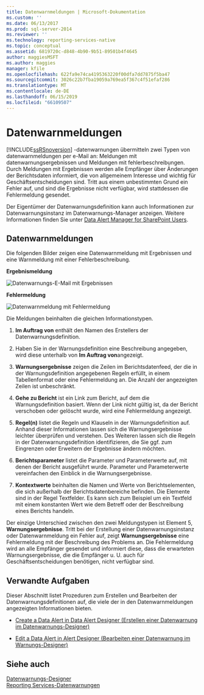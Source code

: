 ```yaml
---
title: Datenwarnmeldungen | Microsoft-Dokumentation
ms.custom: ''
ms.date: 06/13/2017
ms.prod: sql-server-2014
ms.reviewer: ''
ms.technology: reporting-services-native
ms.topic: conceptual
ms.assetid: 6819720c-d848-4b90-9b51-89501b4f4645
author: maggiesMSFT
ms.author: maggies
manager: kfile
ms.openlocfilehash: 622fa9e74ca4195363220f00dfa7dd7875f5ba47
ms.sourcegitcommit: 3026c22b7fba19059a769ea5f367c4f51efaf286
ms.translationtype: MT
ms.contentlocale: de-DE
ms.lasthandoff: 06/15/2019
ms.locfileid: "66109507"
---
```

# <a name="data-alert-messages"></a>Datenwarnmeldungen
  [!INCLUDE[ssRSnoversion](../includes/ssrsnoversion-md.md)] -datenwarnungen übermitteln zwei Typen von datenwarnmeldungen per e-Mail an: Meldungen mit datenwarnungsergebnissen und Meldungen mit fehlerbeschreibungen. Durch Meldungen mit Ergebnissen werden alle Empfänger über Änderungen der Berichtsdaten informiert, die von allgemeinem Interesse und wichtig für Geschäftsentscheidungen sind. Tritt aus einem unbestimmten Grund ein Fehler auf, und sind die Ergebnisse nicht verfügbar, wird stattdessen die Fehlermeldung gesendet.  
  
 Der Eigentümer der Datenwarnungsdefinition kann auch Informationen zur Datenwarnungsinstanz im Datenwarnungs-Manager anzeigen. Weitere Informationen finden Sie unter [Data Alert Manager for SharePoint Users](../../2014/reporting-services/data-alert-manager-for-sharepoint-users.md).  
  
##  <a name="DataAlertMessages"></a> Datenwarnmeldungen  
 Die folgenden Bilder zeigen eine Datenwarnmeldung mit Ergebnissen und eine Warnmeldung mit einer Fehlerbeschreibung.  
  
 **Ergebnismeldung**  
  
 ![Datenwarnungs-E-Mail mit Ergebnissen](media/rs-alertmessageresults.gif "Data alert e-mail message with results")  
  
 **Fehlermeldung**  
  
 ![Datenwarnmeldung mit Fehlermeldung](media/rs-alertmessageerrror.gif "Data alert message with error message")  
  
 Die Meldungen beinhalten die gleichen Informationstypen.  
  
1.  **Im Auftrag von** enthält den Namen des Erstellers der Datenwarnungsdefinition.  
  
2.  Haben Sie in der Warnungsdefinition eine Beschreibung angegeben, wird diese unterhalb von **Im Auftrag von**angezeigt.  
  
3.  **Warnungsergebnisse** zeigen die Zeilen im Berichtsdatenfeed, der die in der Warnungsdefinition angegebenen Regeln erfüllt, in einem Tabellenformat oder eine Fehlermeldung an. Die Anzahl der angezeigten Zeilen ist unbeschränkt.  
  
4.  **Gehe zu Bericht** ist ein Link zum Bericht, auf dem die Warnungsdefinition basiert. Wenn der Link nicht gültig ist, da der Bericht verschoben oder gelöscht wurde, wird eine Fehlermeldung angezeigt.  
  
5.  **Regel(n)** listet die Regeln und Klauseln in der Warnungsdefinition auf. Anhand dieser Informationen lassen sich die Warnungsergebnisse leichter überprüfen und verstehen. Des Weiteren lassen sich die Regeln in der Datenwarnungsdefinition identifizieren, die Sie ggf. zum Eingrenzen oder Erweitern der Ergebnisse ändern möchten.  
  
6.  **Berichtsparameter** listet die Parameter und Parameterwerte auf, mit denen der Bericht ausgeführt wurde. Parameter und Parameterwerte vereinfachen den Einblick in die Warnungsergebnisse.  
  
7.  **Kontextwerte** beinhalten die Namen und Werte von Berichtselementen, die sich außerhalb der Berichtsdatenbereiche befinden. Die Elemente sind in der Regel Textfelder. Es kann sich zum Beispiel um ein Textfeld mit einem konstanten Wert wie dem Betreff oder der Beschreibung eines Berichts handeln.  
  
 Der einzige Unterschied zwischen den zwei Meldungstypen ist Element 5, **Warnungsergebnisse**. Tritt bei der Erstellung einer Datenwarnungsinstanz oder Datenwarnmeldung ein Fehler auf, zeigt **Warnungsergebnisse** eine Fehlermeldung mit der Beschreibung des Problems an. Die Fehlermeldung wird an alle Empfänger gesendet und informiert diese, dass die erwarteten Warnungsergebnisse, die die Empfänger u. U. auch für Geschäftsentscheidungen benötigen, nicht verfügbar sind.  
  
 
  
##  <a name="HowTo"></a> Verwandte Aufgaben  
 Dieser Abschnitt listet Prozeduren zum Erstellen und Bearbeiten der Datenwarnungsdefinitionen auf, die viele der in den Datenwarnmeldungen angezeigten Informationen bieten.  
  
-   [Create a Data Alert in Data Alert Designer (Erstellen einer Datenwarnung im Datenwarnungs-Designer)](create-a-data-alert-in-data-alert-designer.md)  
  
-   [Edit a Data Alert in Alert Designer (Bearbeiten einer Datenwarnung im Warnungs-Designer)](edit-a-data-alert-in-alert-designer.md)  
  

  
## <a name="see-also"></a>Siehe auch  
 [Datenwarnungs-Designer](../../2014/reporting-services/data-alert-designer.md)   
 [Reporting Services-Datenwarnungen](../ssms/agent/alerts.md)  
  
  
